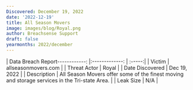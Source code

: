 ```yaml
---
Discovered: December 19, 2022
date: '2022-12-19'
title: All Season Movers
image: images/blog/Royal.png
author: Breachsense Support
draft: false
yearmonths: 2022/december
---
```


| Data Breach Report------------:     |:-------------:    | :-----:|
| Victim      | allseasonmovers.com      | 
| Threat Actor      | Royal      | 
| Date Discovered      | Dec 19, 2022      | 
| Description      | All Season Movers offer some of the finest moving and storage services in the Tri-state Area.      | 
| Leak Size      | N/A      | 

